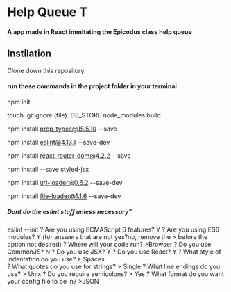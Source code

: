 # Help Queue T
#### A app made in React immitating the Epicodus class help queue



## Instilation
Clone down this repository.
#### run these commands in the project folder in your terminal

npm init

touch .gitignore (file)
  .DS_STORE
  node_modules
  build

npm install prop-types@15.5.10 --save

npm install eslint@4.13.1 --save-dev

npm install react-router-dom@4.2.2 --save

npm install --save styled-jsx

npm install url-loader@0.6.2 --save-dev

npm install file-loader@1.1.6 --save-dev

##### Dont do the eslint stuff unless necessary"
eslint --init
? Are you using ECMAScript 6 features? Y
? Are you using ES6 modules? Y
(for answers that are not yes?no, remove the > before the option not desired)
? Where will your code run? >Browser
? Do you use CommonJS? N
? Do you use JSX? Y
? Do you use React? Y
? What style of indentation do you use? > Spaces  
? What quotes do you use for strings? > Single
? What line endings do you use? > Unix
? Do you require semicolons? > Yes
? What format do you want your config file to be in? >JSON


